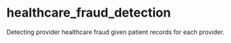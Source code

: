 # healthcare_fraud_detection
Detecting provider healthcare fraud given patient records for each provider. 
